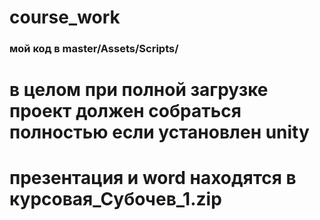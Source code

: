 # course_work

### мой код в master/Assets/Scripts/

# в целом при полной загрузке проект должен собраться полностью если установлен unity

# презентация и word находятся в курсовая_Субочев_1.zip
